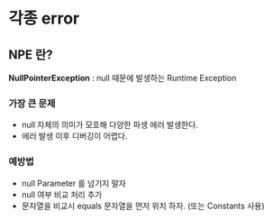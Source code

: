 # 각종 error

## NPE 란?
<b>NullPointerException</b> : null 때문에 발생하는 Runtime Exception

### 가장 큰 문제
- null 자체의 의미가 모호해 다양한 파생 에러 발생한다.
- 에러 발생 이후 디버깅이 어렵다.

### 예방법
- null Parameter 를 넘기지 말자
- null 여부 비교 처리 추가
- 문자열을 비교시 equals 문자열을 먼저 위치 하자. (또는 Constants 사용)